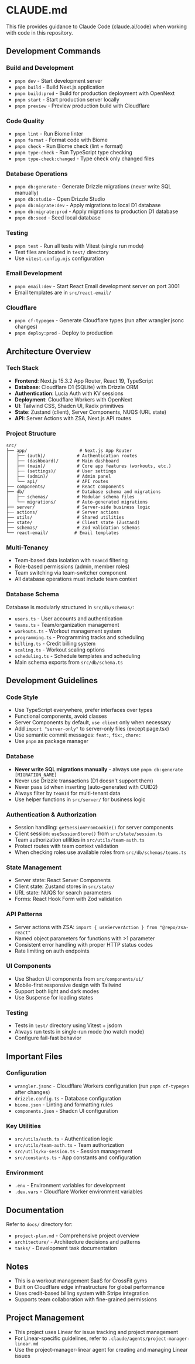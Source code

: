 # CLAUDE.md

This file provides guidance to Claude Code (claude.ai/code) when working with code in this repository.

## Development Commands

### Build and Development
- `pnpm dev` - Start development server
- `pnpm build` - Build Next.js application
- `pnpm build:prod` - Build for production deployment with OpenNext
- `pnpm start` - Start production server locally
- `pnpm preview` - Preview production build with Cloudflare

### Code Quality
- `pnpm lint` - Run Biome linter
- `pnpm format` - Format code with Biome
- `pnpm check` - Run Biome check (lint + format)
- `pnpm type-check` - Run TypeScript type checking
- `pnpm type-check:changed` - Type check only changed files

### Database Operations
- `pnpm db:generate` - Generate Drizzle migrations (never write SQL manually)
- `pnpm db:studio` - Open Drizzle Studio
- `pnpm db:migrate:dev` - Apply migrations to local D1 database
- `pnpm db:migrate:prod` - Apply migrations to production D1 database
- `pnpm db:seed` - Seed local database

### Testing
- `pnpm test` - Run all tests with Vitest (single run mode)
- Test files are located in `test/` directory
- Use `vitest.config.mjs` configuration

### Email Development
- `pnpm email:dev` - Start React Email development server on port 3001
- Email templates are in `src/react-email/`

### Cloudflare
- `pnpm cf-typegen` - Generate Cloudflare types (run after wrangler.jsonc changes)
- `pnpm deploy:prod` - Deploy to production

## Architecture Overview

### Tech Stack
- **Frontend**: Next.js 15.3.2 App Router, React 19, TypeScript
- **Database**: Cloudflare D1 (SQLite) with Drizzle ORM
- **Authentication**: Lucia Auth with KV sessions
- **Deployment**: Cloudflare Workers with OpenNext
- **UI**: Tailwind CSS, Shadcn UI, Radix primitives
- **State**: Zustand (client), Server Components, NUQS (URL state)
- **API**: Server Actions with ZSA, Next.js API routes

### Project Structure
```
src/
├── app/                    # Next.js App Router
│   ├── (auth)/            # Authentication routes
│   ├── (dashboard)/       # Main dashboard
│   ├── (main)/            # Core app features (workouts, etc.)
│   ├── (settings)/        # User settings
│   ├── (admin)/           # Admin panel
│   └── api/               # API routes
├── components/            # React components
├── db/                    # Database schema and migrations
│   ├── schemas/           # Modular schema files
│   └── migrations/        # Auto-generated migrations
├── server/                # Server-side business logic
├── actions/               # Server actions
├── utils/                 # Shared utilities
├── state/                 # Client state (Zustand)
├── schemas/               # Zod validation schemas
└── react-email/          # Email templates
```

### Multi-Tenancy
- Team-based data isolation with `teamId` filtering
- Role-based permissions (admin, member roles)
- Team switching via team-switcher component
- All database operations must include team context

### Database Schema
Database is modularly structured in `src/db/schemas/`:
- `users.ts` - User accounts and authentication
- `teams.ts` - Team/organization management
- `workouts.ts` - Workout management system
- `programming.ts` - Programming tracks and scheduling
- `billing.ts` - Credit billing system
- `scaling.ts` - Workout scaling options
- `scheduling.ts` - Schedule templates and scheduling
- Main schema exports from `src/db/schema.ts`

## Development Guidelines

### Code Style
- Use TypeScript everywhere, prefer interfaces over types
- Functional components, avoid classes
- Server Components by default, `use client` only when necessary
- Add `import "server-only"` to server-only files (except page.tsx)
- Use semantic commit messages: `feat:`, `fix:`, `chore:`
- Use `pnpm` as package manager

### Database
- **Never write SQL migrations manually** - always use `pnpm db:generate [MIGRATION_NAME]`
- Never use Drizzle transactions (D1 doesn't support them)
- Never pass `id` when inserting (auto-generated with CUID2)
- Always filter by `teamId` for multi-tenant data
- Use helper functions in `src/server/` for business logic

### Authentication & Authorization
- Session handling: `getSessionFromCookie()` for server components
- Client session: `useSessionStore()` from `src/state/session.ts`
- Team authorization utilities in `src/utils/team-auth.ts`
- Protect routes with team context validation
- When checking roles use available roles from `src/db/schemas/teams.ts`

### State Management
- Server state: React Server Components
- Client state: Zustand stores in `src/state/`
- URL state: NUQS for search parameters
- Forms: React Hook Form with Zod validation

### API Patterns
- Server actions with ZSA: `import { useServerAction } from "@repo/zsa-react"`
- Named object parameters for functions with >1 parameter
- Consistent error handling with proper HTTP status codes
- Rate limiting on auth endpoints

### UI Components
- Use Shadcn UI components from `src/components/ui/`
- Mobile-first responsive design with Tailwind
- Support both light and dark modes
- Use Suspense for loading states

### Testing
- Tests in `test/` directory using Vitest + jsdom
- Always run tests in single-run mode (no watch mode)
- Configure fail-fast behavior

## Important Files

### Configuration
- `wrangler.jsonc` - Cloudflare Workers configuration (run `pnpm cf-typegen` after changes)
- `drizzle.config.ts` - Database configuration
- `biome.json` - Linting and formatting rules
- `components.json` - Shadcn UI configuration

### Key Utilities
- `src/utils/auth.ts` - Authentication logic
- `src/utils/team-auth.ts` - Team authorization
- `src/utils/kv-session.ts` - Session management
- `src/constants.ts` - App constants and configuration

### Environment
- `.env` - Environment variables for development
- `.dev.vars` - Cloudflare Worker environment variables

## Documentation
Refer to `docs/` directory for:
- `project-plan.md` - Comprehensive project overview
- `architecture/` - Architecture decisions and patterns
- `tasks/` - Development task documentation

## Notes
- This is a workout management SaaS for CrossFit gyms
- Built on Cloudflare edge infrastructure for global performance
- Uses credit-based billing system with Stripe integration
- Supports team collaboration with fine-grained permissions

## Project Management
- This project uses Linear for issue tracking and project management
- For Linear-specific guidelines, refer to `.claude/agents/project-manager-linear.md`
- Use the project-manager-linear agent for creating and managing Linear issues